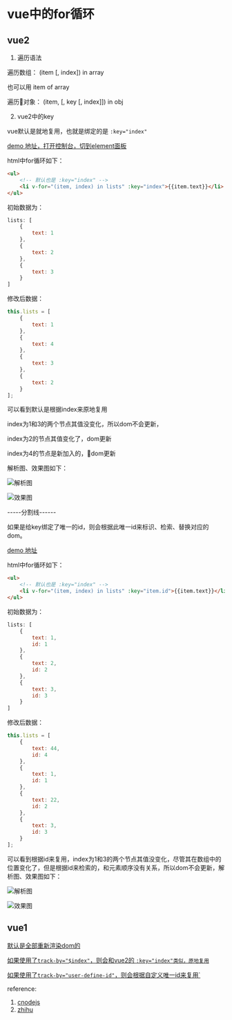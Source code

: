 # vue中的for循环

## vue2

1. 遍历语法

遍历数组： (item [, index]) in array

也可以用 item of array

遍历对象： (item, [, key [, index]]) in obj

2. vue2中的key

vue默认是就地复用，也就是绑定的是 `:key="index"`

[demo 地址，打开控制台，切到element面板](https://bmxklyzj.github.io/demo-exercise/2018-03/vue/vue-for/vue2-for-key-default.html)

html中for循环如下：

```html
<ul>
    <!-- 默认也是 :key="index" -->
    <li v-for="(item, index) in lists" :key="index">{{item.text}}</li>
</ul>
```

初始数据为：

```js
lists: [
    {
        text: 1
    },
    {
        text: 2
    },
    {
        text: 3
    }
]
```

修改后数据：

```js
this.lists = [
    {
        text: 1
    },
    {
        text: 4
    },
    {
        text: 3
    },
    {
        text: 2
    }
];
```

可以看到默认是根据index来原地复用

index为1和3的两个节点其值没变化，所以dom不会更新，

index为2的节点其值变化了，dom更新

index为4的节点是新加入的，dom更新


解析图、效果图如下：

![解析图](https://github.com/bmxklYzj/demo-exercise/raw/master/markdownImage/2018/pic-by-sketch.png)


![效果图](https://github.com/bmxklYzj/demo-exercise/raw/master/markdownImage/2018/vue2-for-default.png)

-----分割线------

如果是给key绑定了唯一的id，则会根据此唯一id来标识、检索、替换对应的dom。

[demo 地址](https://bmxklyzj.github.io/demo-exercise/2018-03/vue/vue-for/vue2-for-key-special-id.html)

html中for循环如下：

```html
<ul>
    <!-- 默认也是 :key="index" -->
    <li v-for="(item, index) in lists" :key="item.id">{{item.text}}</li>
</ul>
```

初始数据为：

```js
lists: [
    {
        text: 1,
        id: 1
    },
    {
        text: 2,
        id: 2
    },
    {
        text: 3,
        id: 3
    }
]
```

修改后数据：

```js
this.lists = [
    {
        text: 44,
        id: 4
    },
    {
        text: 1,
        id: 1
    },
    {
        text: 22,
        id: 2
    },
    {
        text: 3,
        id: 3
    }
];
```

可以看到根据id来复用，index为1和3的两个节点其值没变化，尽管其在数组中的位置变化了，但是根据id来检索的，和元素顺序没有关系，所以dom不会更新，解析图、效果图如下：

![解析图](https://github.com/bmxklYzj/demo-exercise/raw/master/markdownImage/2018/pic-by-sketch.png)

![效果图](https://github.com/bmxklYzj/demo-exercise/raw/master/markdownImage/2018/vue2-for-special-id.png)

## vue1

[默认是全部重新渲染dom的](https://bmxklyzj.github.io/demo-exercise/2018-03/vue/vue-for/vue1-for-default.htm)

[如果使用了`track-by="$index"`，则会和vue2的 `:key="index"类似，原地复用`](https://bmxklyzj.github.io/demo-exercise/2018-03/vue/vue-for/vue1-for-track-by-$index.htm)

[如果使用了`track-by="user-define-id"`，则会根据自定义唯一id来复用`](https://bmxklyzj.github.io/demo-exercise/2018-03/vue/vue-for/vue1-for-track-by-special-id.htm)




reference:
1. [cnodejs](https://cnodejs.org/topic/5811769c1a9a7d990953119e)
2. [zhihu](https://www.zhihu.com/question/61064119)